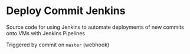 # Deploy Commit Jenkins

Source code for using Jenkins to automate deployments of new commits onto VMs with Jenkins Pipelines

Triggered by commit on `master` (webhook)